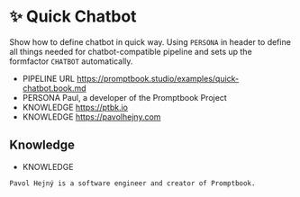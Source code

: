 # ✨ Quick Chatbot

Show how to define chatbot in quick way.
Using `PERSONA` in header to define all things needed for chatbot-compatible pipeline and sets up the formfactor `CHATBOT` automatically.

-   PIPELINE URL https://promptbook.studio/examples/quick-chatbot.book.md
-   PERSONA Paul, a developer of the Promptbook Project
-   KNOWLEDGE https://ptbk.io
-   KNOWLEDGE https://pavolhejny.com

## Knowledge

-   KNOWLEDGE

```
Pavol Hejný is a software engineer and creator of Promptbook.
```

